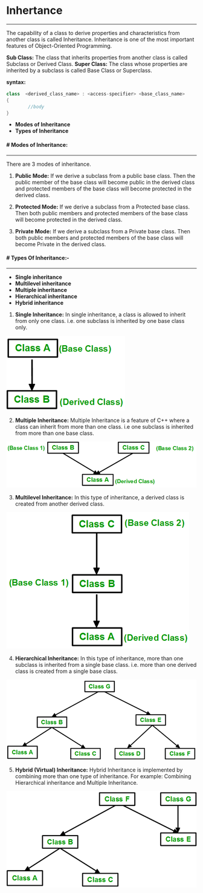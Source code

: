 # Inhertance
---
 
The capability of a class to derive properties and characteristics from another class is called Inheritance. Inheritance is one of the most important features of Object-Oriented Programming.

**Sub Class:** The class that inherits properties from another class is called Subclass or Derived Class. 
**Super Class:** The class whose properties are inherited by a subclass is called Base Class or Superclass. 

**syntax:**
```cpp
class  <derived_class_name> : <access-specifier> <base_class_name>
{
        //body
}
```

- **Modes of Inheritance**
- **Types of Inheritance**


#### # Modes of Inheritance:
---
There are 3 modes of inheritance.

1. **Public Mode:** If we derive a subclass from a public base class. Then the public member of the base class will become public in the derived class and protected members of the base class will become protected in the derived class.

2. **Protected Mode:** If we derive a subclass from a Protected base class. Then both public members and protected members of the base class will become protected in the derived class.

3. **Private Mode:** If we derive a subclass from a Private base class. Then both public members and protected members of the base class will become Private in the derived class.


#### # Types Of Inheritance:-
---

- **Single inheritance**
- **Multilevel inheritance**
- **Multiple inheritance**
- **Hierarchical inheritance**
- **Hybrid inheritance**

1. **Single Inheritance:** In single inheritance, a class is allowed to inherit from only one class. i.e. one subclass is inherited by one base class only.

![single-inhertance](../img-source/single-inheritance.png)

2. **Multiple Inheritance:** Multiple Inheritance is a feature of C++ where a class can inherit from more than one class. i.e one subclass is inherited from more than one base class.

![multiple-inheritance](../img-source/multiple-inheritance.png)

3. **Multilevel Inheritance:** In this type of inheritance, a derived class is created from another derived class.

![multilevel-inheritance](../img-source/multilevel-inheritance.png)

4. **Hierarchical Inheritance:** In this type of inheritance, more than one subclass is inherited from a single base class. i.e. more than one derived class is created from a single base class.

![hierarchical-inheritance](../img-source/hierarchical-inheritance.png)

5. **Hybrid (Virtual) Inheritance:** Hybrid Inheritance is implemented by combining more than one type of inheritance. For example: Combining Hierarchical inheritance and Multiple Inheritance. 

![hybrid-inheritance](../img-source/Hybrid-Inheritance.png)